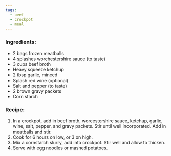 ```yaml
---
tags:
  - beef
  - crockpot
  - meal
---
```

### Ingredients:
- 2 bags frozen meatballs
- 4 splashes worchestershire sauce (to taste)
- 3 cups beef broth 
- Heavy squeeze ketchup
- 2 tbsp garlic, minced
- Splash red wine (optional)
- Salt and pepper (to taste)
- 2 brown gravy packets
- Corn starch

### Recipe:
1. In a crockpot, add in beef broth, worcestershire sauce, ketchup, garlic, wine, salt, pepper, and gravy packets. Stir until well incorporated. Add in meatballs and stir. 
2. Cook for 6 hours on low, or 3 on high. 
3. Mix a cornstarch slurry, add into crockpot. Stir well and allow to thicken. 
4. Serve with egg noodles or mashed potatoes. 